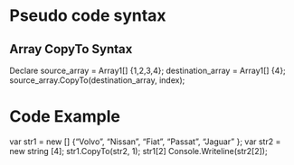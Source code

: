 # Pseudo code syntax

## Array CopyTo Syntax

Declare source_array = Array1[] {1,2,3,4};
destination_array = Array1[] {4};
source_array.CopyTo(destination_array, index);

# Code Example

var str1 = new [] {“Volvo”, “Nissan”, “Fiat”, “Passat”, “Jaguar” };
var str2 = new string [4];
str1.CopyTo(str2, 1); 
str1[2]
Console.Writeline(str2[2]);










